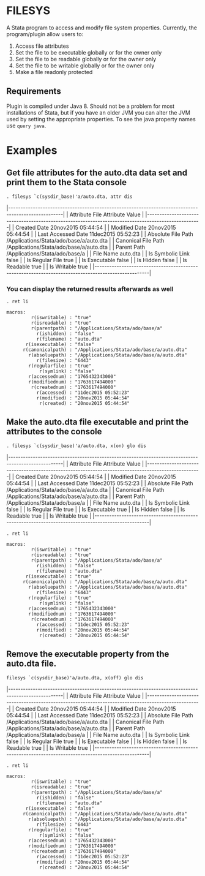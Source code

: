 # FILESYS

A Stata program to access and modify file system properties.  Currently, the program/plugin allow users to:

1. Access file attributes 
2. Set the file to be executable globally or for the owner only
3. Set the file to be readable globally or for the owner only
4. Set the file to be writable globally or for the owner only
5. Make a file readonly protected

## Requirements
Plugin is compiled under Java 8.  Should not be a problem for most installations of Stata, but if you have an older JVM you can alter the JVM used by setting the appropriate properties.  To see the java property names use `query java`.

# Examples

## Get file attributes for the auto.dta data set and print them to the Stata console

```
. filesys `c(sysdir_base)'a/auto.dta, attr dis
```

|----------------------------------------------------------------------------------------------------|
|    Attribute                File Attribute Value                                                   |
|----------------------------------------------------------------------------------------------------|
|    Created Date             20nov2015 05:44:54                                                     |
|    Modified Date            20nov2015 05:44:54                                                     |
|    Last Accessed Date       11dec2015 05:52:23                                                     |
|    Absolute File Path       /Applications/Stata/ado/base/a/auto.dta                                |
|    Canonical File Path      /Applications/Stata/ado/base/a/auto.dta                                |
|    Parent Path              /Applications/Stata/ado/base/a                                         |
|    File Name                auto.dta                                                               |
|    Is Symbolic Link         false                                                                  |
|    Is Regular File          true                                                                   |
|    Is Executable            false                                                                  |
|    Is Hidden                false                                                                  |
|    Is Readable              true                                                                   |
|    Is Writable              true                                                                   |
|----------------------------------------------------------------------------------------------------|

### You can display the returned results afterwards as well

```
. ret li

macros:
         r(iswritable) : "true"
         r(isreadable) : "true"
         r(parentpath) : "/Applications/Stata/ado/base/a"
           r(ishidden) : "false"
           r(filename) : "auto.dta"
       r(isexecutable) : "false"
      r(canonicalpath) : "/Applications/Stata/ado/base/a/auto.dta"
        r(absoluepath) : "/Applications/Stata/ado/base/a/auto.dta"
           r(filesize) : "6443"
        r(regularfile) : "true"
            r(symlink) : "false"
        r(accessednum) : "1765432343000"
        r(modifiednum) : "1763617494000"
         r(creatednum) : "1763617494000"
           r(accessed) : "11dec2015 05:52:23"
           r(modified) : "20nov2015 05:44:54"
            r(created) : "20nov2015 05:44:54"
```

## Make the auto.dta file executable and print the attributes to the console

```
. filesys `c(sysdir_base)'a/auto.dta, x(on) glo dis
```


|----------------------------------------------------------------------------------------------------|
|    Attribute                File Attribute Value                                                   |
|----------------------------------------------------------------------------------------------------|
|    Created Date             20nov2015 05:44:54                                                     |
|    Modified Date            20nov2015 05:44:54                                                     |
|    Last Accessed Date       11dec2015 05:52:23                                                     |
|    Absolute File Path       /Applications/Stata/ado/base/a/auto.dta                                |
|    Canonical File Path      /Applications/Stata/ado/base/a/auto.dta                                |
|    Parent Path              /Applications/Stata/ado/base/a                                         |
|    File Name                auto.dta                                                               |
|    Is Symbolic Link         false                                                                  |
|    Is Regular File          true                                                                   |
|    Is Executable            true                                                                   |
|    Is Hidden                false                                                                  |
|    Is Readable              true                                                                   |
|    Is Writable              true                                                                   |
|----------------------------------------------------------------------------------------------------|


```
. ret li

macros:
         r(iswritable) : "true"
         r(isreadable) : "true"
         r(parentpath) : "/Applications/Stata/ado/base/a"
           r(ishidden) : "false"
           r(filename) : "auto.dta"
       r(isexecutable) : "true"
      r(canonicalpath) : "/Applications/Stata/ado/base/a/auto.dta"
        r(absoluepath) : "/Applications/Stata/ado/base/a/auto.dta"
           r(filesize) : "6443"
        r(regularfile) : "true"
            r(symlink) : "false"
        r(accessednum) : "1765432343000"
        r(modifiednum) : "1763617494000"
         r(creatednum) : "1763617494000"
           r(accessed) : "11dec2015 05:52:23"
           r(modified) : "20nov2015 05:44:54"
            r(created) : "20nov2015 05:44:54"
```

## Remove the executable property from the auto.dta file.

```
filesys `c(sysdir_base)'a/auto.dta, x(off) glo dis
```


|----------------------------------------------------------------------------------------------------|
|    Attribute                File Attribute Value                                                   |
|----------------------------------------------------------------------------------------------------|
|    Created Date             20nov2015 05:44:54                                                     |
|    Modified Date            20nov2015 05:44:54                                                     |
|    Last Accessed Date       11dec2015 05:52:23                                                     |
|    Absolute File Path       /Applications/Stata/ado/base/a/auto.dta                                |
|    Canonical File Path      /Applications/Stata/ado/base/a/auto.dta                                |
|    Parent Path              /Applications/Stata/ado/base/a                                         |
|    File Name                auto.dta                                                               |
|    Is Symbolic Link         false                                                                  |
|    Is Regular File          true                                                                   |
|    Is Executable            false                                                                  |
|    Is Hidden                false                                                                  |
|    Is Readable              true                                                                   |
|    Is Writable              true                                                                   |
|----------------------------------------------------------------------------------------------------|


```
. ret li

macros:
         r(iswritable) : "true"
         r(isreadable) : "true"
         r(parentpath) : "/Applications/Stata/ado/base/a"
           r(ishidden) : "false"
           r(filename) : "auto.dta"
       r(isexecutable) : "false"
      r(canonicalpath) : "/Applications/Stata/ado/base/a/auto.dta"
        r(absoluepath) : "/Applications/Stata/ado/base/a/auto.dta"
           r(filesize) : "6443"
        r(regularfile) : "true"
            r(symlink) : "false"
        r(accessednum) : "1765432343000"
        r(modifiednum) : "1763617494000"
         r(creatednum) : "1763617494000"
           r(accessed) : "11dec2015 05:52:23"
           r(modified) : "20nov2015 05:44:54"
            r(created) : "20nov2015 05:44:54"
```


